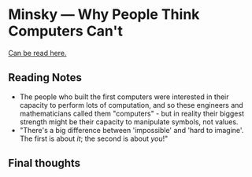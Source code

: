# Minsky — Why People Think Computers Can't

[Can be read here.](https://www.informationphilosopher.com/solutions/scientists/polanyi/Polanyi\_Life\_Structures.pdf)

## Reading Notes

* The people who built the first computers were interested in their capacity to perform lots of computation, and so these engineers and mathematicians called them "computers" - but in reality their biggest strength might be their capacity to manipulate symbols, not values.
* "There's a big difference between 'impossible' and 'hard to imagine'. The first is about _it_; the second is about _you_!"

## Final thoughts



